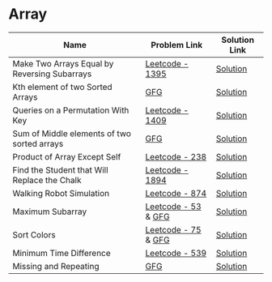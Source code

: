 # Array


| Name       | Problem Link                       | Solution Link                      |
|--------------------|------------------------------------|-----------------------------------|
| Make Two Arrays Equal by Reversing Subarrays          | [Leetcode - 1395](https://leetcode.com/problems/count-number-of-teams/description/)                | [Solution](https://github.com/moinhameed27/Ultimate-DSA/blob/main/Array/Count%20Number%20of%20Teams.cpp)              |
| Kth element of two Sorted Arrays          | [GFG](https://www.geeksforgeeks.org/problems/k-th-element-of-two-sorted-array1317/1)                | [Solution](https://github.com/moinhameed27/Ultimate-DSA/blob/main/Array/K-th%20element%20of%20two%20Sorted%20Arrays.java)              |
| Queries on a Permutation With Key          | [Leetcode - 1409](https://leetcode.com/problems/queries-on-a-permutation-with-key/description/)                | [Solution](https://github.com/moinhameed27/Ultimate-DSA/blob/main/Array/Queries%20on%20a%20Permutation%20With%20Key.java)              |
| Sum of Middle elements of two sorted arrays          | [GFG](https://www.geeksforgeeks.org/problems/sum-of-middle-elements-of-two-sorted-arrays2305/1)                | [Solution](https://github.com/moinhameed27/Ultimate-DSA/blob/main/Array/Sum%20of%20Middle%20elements%20of%20two%20sorted%20arrays.java)              |
| Product of Array Except Self          | [Leetcode - 238](https://leetcode.com/problems/product-of-array-except-self/description/)                | [Solution](https://github.com/moinhameed27/Ultimate-DSA/blob/main/Array/Product%20of%20Array%20Except%20Self.cpp)              |
| Find the Student that Will Replace the Chalk          | [Leetcode - 1894](https://leetcode.com/problems/find-the-student-that-will-replace-the-chalk/description/)                | [Solution](https://github.com/moinhameed27/Ultimate-DSA/blob/main/Array/Find%20the%20Student%20that%20Will%20Replace%20the%20Chalk.cpp)              | 
| Walking Robot Simulation          | [Leetcode - 874](https://leetcode.com/problems/walking-robot-simulation/description/)                | [Solution](https://github.com/moinhameed27/Ultimate-DSA/blob/main/Array/Walking%20Robot%20Simulation.cpp)              | 
| Maximum Subarray          | [Leetcode - 53](https://leetcode.com/problems/maximum-subarray/description/) & [GFG](https://www.geeksforgeeks.org/problems/kadanes-algorithm-1587115620/1)                | [Solution](https://github.com/moinhameed27/Ultimate-DSA/blob/main/Array/Maximum%20Subarray.cpp)              |
| Sort Colors          | [Leetcode - 75](https://leetcode.com/problems/sort-colors/description/) & [GFG](https://www.geeksforgeeks.org/problems/sort-an-array-of-0s-1s-and-2s4231/1)                | [Solution](https://github.com/moinhameed27/Ultimate-DSA/blob/main/Array/Sort%20Colors.cpp)              |
| Minimum Time Difference          | [Leetcode - 539](https://leetcode.com/problems/minimum-time-difference/)                | [Solution](https://github.com/moinhameed27/Ultimate-DSA/blob/main/Array/Minimum%20Time%20Difference.cpp)              |
| Missing and Repeating          | [GFG](https://www.geeksforgeeks.org/problems/find-missing-and-repeating2512/1)                | [Solution](https://github.com/moinhameed27/Ultimate-DSA/blob/main/Array/Missing%20and%20Repeating.cpp)              |
